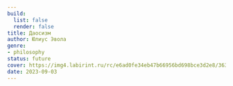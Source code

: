 ```yaml
---
build:
  list: false
  render: false
title: Даосизм
author: Юлиус Эвола
genre:
- philosophy
status: future
cover: https://img4.labirint.ru/rc/e6ad0fe34eb47b66956bd698bce3d2e8/363x561q80/books76/757050/cover.jpg?1595683553
date: 2023-09-03
---
```


